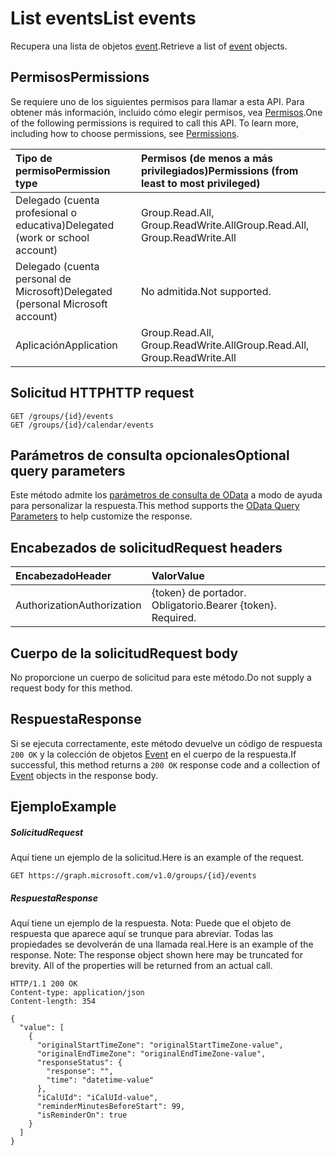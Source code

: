 # <a name="list-events"></a><span data-ttu-id="8e71e-101">List events</span><span class="sxs-lookup"><span data-stu-id="8e71e-101">List events</span></span>

<span data-ttu-id="8e71e-102">Recupera una lista de objetos [event](../resources/event.md).</span><span class="sxs-lookup"><span data-stu-id="8e71e-102">Retrieve a list of [event](../resources/event.md) objects.</span></span>
## <a name="permissions"></a><span data-ttu-id="8e71e-103">Permisos</span><span class="sxs-lookup"><span data-stu-id="8e71e-103">Permissions</span></span>
<span data-ttu-id="8e71e-p101">Se requiere uno de los siguientes permisos para llamar a esta API. Para obtener más información, incluido cómo elegir permisos, vea [Permisos](../../../concepts/permissions_reference.md).</span><span class="sxs-lookup"><span data-stu-id="8e71e-p101">One of the following permissions is required to call this API. To learn more, including how to choose permissions, see [Permissions](../../../concepts/permissions_reference.md).</span></span>

|<span data-ttu-id="8e71e-106">Tipo de permiso</span><span class="sxs-lookup"><span data-stu-id="8e71e-106">Permission type</span></span>      | <span data-ttu-id="8e71e-107">Permisos (de menos a más privilegiados)</span><span class="sxs-lookup"><span data-stu-id="8e71e-107">Permissions (from least to most privileged)</span></span>              |
|:--------------------|:---------------------------------------------------------|
|<span data-ttu-id="8e71e-108">Delegado (cuenta profesional o educativa)</span><span class="sxs-lookup"><span data-stu-id="8e71e-108">Delegated (work or school account)</span></span> | <span data-ttu-id="8e71e-109">Group.Read.All, Group.ReadWrite.All</span><span class="sxs-lookup"><span data-stu-id="8e71e-109">Group.Read.All, Group.ReadWrite.All</span></span>    |
|<span data-ttu-id="8e71e-110">Delegado (cuenta personal de Microsoft)</span><span class="sxs-lookup"><span data-stu-id="8e71e-110">Delegated (personal Microsoft account)</span></span> | <span data-ttu-id="8e71e-111">No admitida.</span><span class="sxs-lookup"><span data-stu-id="8e71e-111">Not supported.</span></span>    |
|<span data-ttu-id="8e71e-112">Aplicación</span><span class="sxs-lookup"><span data-stu-id="8e71e-112">Application</span></span> | <span data-ttu-id="8e71e-113">Group.Read.All, Group.ReadWrite.All</span><span class="sxs-lookup"><span data-stu-id="8e71e-113">Group.Read.All, Group.ReadWrite.All</span></span> |

## <a name="http-request"></a><span data-ttu-id="8e71e-114">Solicitud HTTP</span><span class="sxs-lookup"><span data-stu-id="8e71e-114">HTTP request</span></span>
<!-- { "blockType": "ignored" } -->
```http
GET /groups/{id}/events
GET /groups/{id}/calendar/events
```
## <a name="optional-query-parameters"></a><span data-ttu-id="8e71e-115">Parámetros de consulta opcionales</span><span class="sxs-lookup"><span data-stu-id="8e71e-115">Optional query parameters</span></span>
<span data-ttu-id="8e71e-116">Este método admite los [parámetros de consulta de OData](http://developer.microsoft.com/en-us/graph/docs/overview/query_parameters) a modo de ayuda para personalizar la respuesta.</span><span class="sxs-lookup"><span data-stu-id="8e71e-116">This method supports the [OData Query Parameters](http://developer.microsoft.com/en-us/graph/docs/overview/query_parameters) to help customize the response.</span></span>
## <a name="request-headers"></a><span data-ttu-id="8e71e-117">Encabezados de solicitud</span><span class="sxs-lookup"><span data-stu-id="8e71e-117">Request headers</span></span>
| <span data-ttu-id="8e71e-118">Encabezado</span><span class="sxs-lookup"><span data-stu-id="8e71e-118">Header</span></span>       | <span data-ttu-id="8e71e-119">Valor</span><span class="sxs-lookup"><span data-stu-id="8e71e-119">Value</span></span> |
|:---------------|:--------|
| <span data-ttu-id="8e71e-120">Authorization</span><span class="sxs-lookup"><span data-stu-id="8e71e-120">Authorization</span></span>  | <span data-ttu-id="8e71e-p102">{token} de portador. Obligatorio.</span><span class="sxs-lookup"><span data-stu-id="8e71e-p102">Bearer {token}. Required.</span></span>  |

## <a name="request-body"></a><span data-ttu-id="8e71e-123">Cuerpo de la solicitud</span><span class="sxs-lookup"><span data-stu-id="8e71e-123">Request body</span></span>
<span data-ttu-id="8e71e-124">No proporcione un cuerpo de solicitud para este método.</span><span class="sxs-lookup"><span data-stu-id="8e71e-124">Do not supply a request body for this method.</span></span>

## <a name="response"></a><span data-ttu-id="8e71e-125">Respuesta</span><span class="sxs-lookup"><span data-stu-id="8e71e-125">Response</span></span>

<span data-ttu-id="8e71e-126">Si se ejecuta correctamente, este método devuelve un código de respuesta `200 OK` y la colección de objetos [Event](../resources/event.md) en el cuerpo de la respuesta.</span><span class="sxs-lookup"><span data-stu-id="8e71e-126">If successful, this method returns a `200 OK` response code and a collection of [Event](../resources/event.md) objects in the response body.</span></span>
## <a name="example"></a><span data-ttu-id="8e71e-127">Ejemplo</span><span class="sxs-lookup"><span data-stu-id="8e71e-127">Example</span></span>
##### <a name="request"></a><span data-ttu-id="8e71e-128">Solicitud</span><span class="sxs-lookup"><span data-stu-id="8e71e-128">Request</span></span>
<span data-ttu-id="8e71e-129">Aquí tiene un ejemplo de la solicitud.</span><span class="sxs-lookup"><span data-stu-id="8e71e-129">Here is an example of the request.</span></span>
<!-- {
  "blockType": "request",
  "name": "get_events"
}-->
```http
GET https://graph.microsoft.com/v1.0/groups/{id}/events
```
##### <a name="response"></a><span data-ttu-id="8e71e-130">Respuesta</span><span class="sxs-lookup"><span data-stu-id="8e71e-130">Response</span></span>
<span data-ttu-id="8e71e-p103">Aquí tiene un ejemplo de la respuesta. Nota: Puede que el objeto de respuesta que aparece aquí se trunque para abreviar. Todas las propiedades se devolverán de una llamada real.</span><span class="sxs-lookup"><span data-stu-id="8e71e-p103">Here is an example of the response. Note: The response object shown here may be truncated for brevity. All of the properties will be returned from an actual call.</span></span>
<!-- {
  "blockType": "response",
  "truncated": true,
  "@odata.type": "microsoft.graph.event",
  "isCollection": true
} -->
```http
HTTP/1.1 200 OK
Content-type: application/json
Content-length: 354

{
  "value": [
    {
      "originalStartTimeZone": "originalStartTimeZone-value",
      "originalEndTimeZone": "originalEndTimeZone-value",
      "responseStatus": {
        "response": "",
        "time": "datetime-value"
      },
      "iCalUId": "iCalUId-value",
      "reminderMinutesBeforeStart": 99,
      "isReminderOn": true
    }
  ]
}
```

<!-- uuid: 8fcb5dbc-d5aa-4681-8e31-b001d5168d79
2015-10-25 14:57:30 UTC -->
<!-- {
  "type": "#page.annotation",
  "description": "List events",
  "keywords": "",
  "section": "documentation",
  "tocPath": ""
}-->

